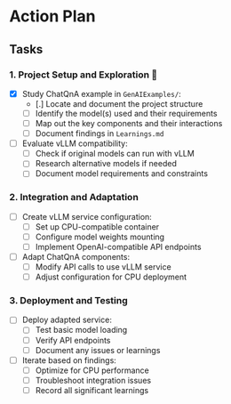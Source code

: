 # Action Plan

## Tasks

### 1. Project Setup and Exploration 🔄

- [x] Study ChatQnA example in `GenAIExamples/`:
    - [.] Locate and document the project structure
    - [ ] Identify the model(s) used and their requirements
    - [ ] Map out the key components and their interactions
    - [ ] Document findings in `Learnings.md`
- [ ] Evaluate vLLM compatibility:
    - [ ] Check if original models can run with vLLM
    - [ ] Research alternative models if needed
    - [ ] Document model requirements and constraints

### 2. Integration and Adaptation

- [ ] Create vLLM service configuration:
    - [ ] Set up CPU-compatible container
    - [ ] Configure model weights mounting
    - [ ] Implement OpenAI-compatible API endpoints
- [ ] Adapt ChatQnA components:
    - [ ] Modify API calls to use vLLM service
    - [ ] Adjust configuration for CPU deployment

### 3. Deployment and Testing

- [ ] Deploy adapted service:
    - [ ] Test basic model loading
    - [ ] Verify API endpoints
    - [ ] Document any issues or learnings
- [ ] Iterate based on findings:
    - [ ] Optimize for CPU performance
    - [ ] Troubleshoot integration issues
    - [ ] Record all significant learnings
